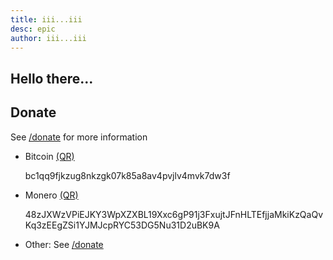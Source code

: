 ```yaml
---
title: iii...iii
desc: epic
author: iii...iii
---
```


## Hello there...


## Donate
See [/donate](./donate/index.md) for more information

* Bitcoin [(QR)](./images/donate/bitcoin.png)

    bc1qq9fjkzug8nkzgk07k85a8av4pvjlv4mvk7dw3f

* Monero [(QR)](./images/donate/monero.png)

    48zJXWzVPiEJKY3WpXZXBL19Xxc6gP91j3FxujtJFnHLTEfjjaMkiKzQaQvKq3zEEgZSi1YJMJcpRYC53DG5Nu31D2uBK9A

* Other: See [/donate](./donate/index.md)

